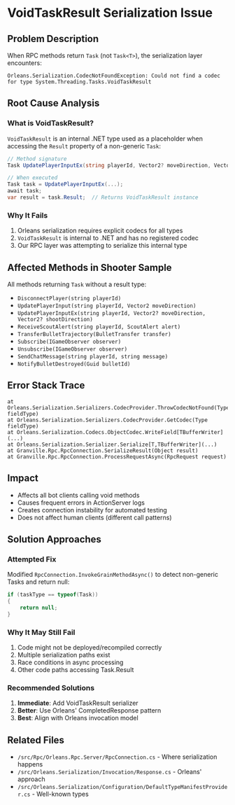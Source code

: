 # VoidTaskResult Serialization Issue

## Problem Description

When RPC methods return `Task` (not `Task<T>`), the serialization layer encounters:
```
Orleans.Serialization.CodecNotFoundException: Could not find a codec for type System.Threading.Tasks.VoidTaskResult
```

## Root Cause Analysis

### What is VoidTaskResult?

`VoidTaskResult` is an internal .NET type used as a placeholder when accessing the `Result` property of a non-generic `Task`:

```csharp
// Method signature
Task UpdatePlayerInputEx(string playerId, Vector2? moveDirection, Vector2? shootDirection);

// When executed
Task task = UpdatePlayerInputEx(...);
await task;
var result = task.Result;  // Returns VoidTaskResult instance
```

### Why It Fails

1. Orleans serialization requires explicit codecs for all types
2. `VoidTaskResult` is internal to .NET and has no registered codec
3. Our RPC layer was attempting to serialize this internal type

## Affected Methods in Shooter Sample

All methods returning `Task` without a result type:
- `DisconnectPlayer(string playerId)`
- `UpdatePlayerInput(string playerId, Vector2 moveDirection)`
- `UpdatePlayerInputEx(string playerId, Vector2? moveDirection, Vector2? shootDirection)`
- `ReceiveScoutAlert(string playerId, ScoutAlert alert)`
- `TransferBulletTrajectory(BulletTransfer transfer)`
- `Subscribe(IGameObserver observer)`
- `Unsubscribe(IGameObserver observer)`
- `SendChatMessage(string playerId, string message)`
- `NotifyBulletDestroyed(Guid bulletId)`

## Error Stack Trace

```
at Orleans.Serialization.Serializers.CodecProvider.ThrowCodecNotFound(Type fieldType)
at Orleans.Serialization.Serializers.CodecProvider.GetCodec(Type fieldType)
at Orleans.Serialization.Codecs.ObjectCodec.WriteField[TBufferWriter](...)
at Orleans.Serialization.Serializer.Serialize[T,TBufferWriter](...)
at Granville.Rpc.RpcConnection.SerializeResult(Object result)
at Granville.Rpc.RpcConnection.ProcessRequestAsync(RpcRequest request)
```

## Impact

- Affects all bot clients calling void methods
- Causes frequent errors in ActionServer logs
- Creates connection instability for automated testing
- Does not affect human clients (different call patterns)

## Solution Approaches

### Attempted Fix
Modified `RpcConnection.InvokeGrainMethodAsync()` to detect non-generic Tasks and return null:
```csharp
if (taskType == typeof(Task))
{
    return null;
}
```

### Why It May Still Fail
1. Code might not be deployed/recompiled correctly
2. Multiple serialization paths exist
3. Race conditions in async processing
4. Other code paths accessing Task.Result

### Recommended Solutions

1. **Immediate**: Add VoidTaskResult serializer
2. **Better**: Use Orleans' CompletedResponse pattern
3. **Best**: Align with Orleans invocation model

## Related Files

- `/src/Rpc/Orleans.Rpc.Server/RpcConnection.cs` - Where serialization happens
- `/src/Orleans.Serialization/Invocation/Response.cs` - Orleans' approach
- `/src/Orleans.Serialization/Configuration/DefaultTypeManifestProvider.cs` - Well-known types